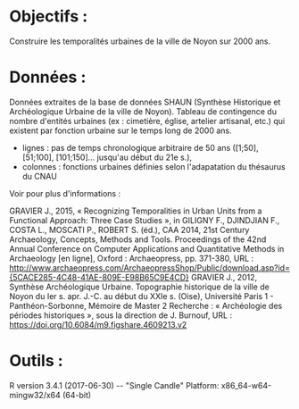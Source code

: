 # Objectifs : 
Construire les temporalités urbaines de la ville de Noyon sur 2000 ans.

# Données :
Données extraites de la base de données SHAUN (Synthèse Historique et Archéologique Urbaine de la ville de Noyon). Tableau de contingence du nombre d'entités urbaines (ex : cimetière, église, artelier artisanal, etc.) qui existent par fonction urbaine sur le temps long de 2000 ans.
- lignes : pas de temps chronologique arbitraire de 50 ans ([1;50], [51;100], [101;150]... jusqu'au début du 21e s.),
- colonnes : fonctions urbaines définies selon l'adapatation du thésaurus du CNAU


Voir pour plus d'informations :

GRAVIER J., 2015, « Recognizing Temporalities in Urban Units from a Functional Approach: Three Case Studies », in GILIGNY F., DJINDJIAN F., COSTA L., MOSCATI P., ROBERT S. (éd.), CAA 2014, 21st Century Archaeology, Concepts, Methods and Tools. Proceedings of the 42nd Annual Conference on Computer Applications and Quantitative Methods in Archaeology [en ligne], Oxford : Archaeopress, pp. 371-380, URL : http://www.archaeopress.com/ArchaeopressShop/Public/download.asp?id={5CACE285-4C48-41AE-809E-E98B65C9E4CD}
GRAVIER J., 2012, Synthèse Archéologique Urbaine. Topographie historique de la ville de Noyon du Ier s. apr. J.-C. au début du XXIe s. (Oise), Université Paris 1 - Panthéon-Sorbonne, Mémoire de Master 2 Recherche : « Archéologie des périodes historiques », sous la direction de J. Burnouf, URL : https://doi.org/10.6084/m9.figshare.4609213.v2

# Outils :
R version 3.4.1 (2017-06-30) -- "Single Candle"
Platform: x86_64-w64-mingw32/x64 (64-bit)
